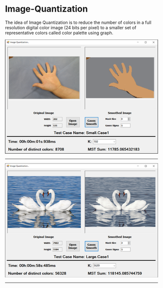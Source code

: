 # Image-Quantization
The idea of Image Quantization is to reduce the number of colors in a full resolution digital color image (24 bits per pixel) to a smaller set of representative colors called color palette using graph. 

![](https://raw.githubusercontent.com/Abdelrahman-Yasser-1/Image-Quantization/main/ScreenShots/Picture5.png)

                
---
                    

![](https://raw.githubusercontent.com/Abdelrahman-Yasser-1/Image-Quantization/main/ScreenShots/Picture9.png)

                
---
                    
